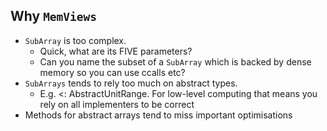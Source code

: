 ## Why `MemViews`
* `SubArray` is too complex.
    - Quick, what are its FIVE parameters?
    - Can you name the subset of a `SubArray` which is backed by dense memory so you can use ccalls etc?
* `SubArrays` tends to rely too much on abstract types.
    - E.g. <: AbstractUnitRange. For low-level computing that means you rely on all implementers to be correct
* Methods for abstract arrays tend to miss important optimisations